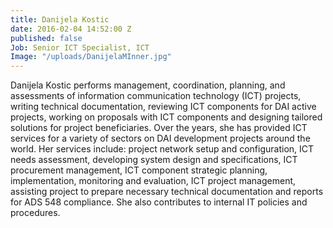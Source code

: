 ```yaml
---
title: Danijela Kostic
date: 2016-02-04 14:52:00 Z
published: false
Job: Senior ICT Specialist, ICT
Image: "/uploads/DanijelaMInner.jpg"
---
```


Danijela Kostic performs management, coordination, planning, and assessments of information communication technology (ICT) projects, writing technical documentation, reviewing ICT components for DAI active projects, working on proposals with ICT components  and designing tailored solutions for project beneficiaries. Over the years, she has provided ICT services for a variety of sectors on DAI development projects around the world. Her services include: project network setup and configuration, ICT needs assessment, developing system design and specifications, ICT procurement management, ICT component strategic planning, implementation, monitoring and evaluation, ICT project management, assisting project to prepare necessary technical documentation and reports for ADS 548 compliance. She also contributes to internal IT policies and procedures.